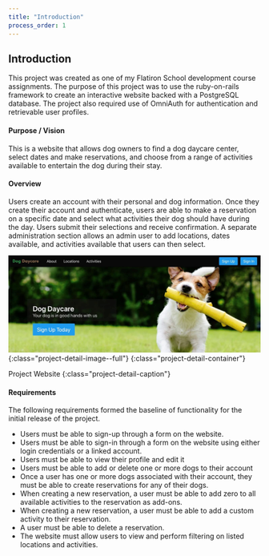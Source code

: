```yaml
---
title: "Introduction"
process_order: 1
---
```

## Introduction

This project was created as one of my Flatiron School development course assignments. The purpose of this project was to use the ruby-on-rails framework to create an interactive website backed with a PostgreSQL database. The project also required use of OmniAuth for authentication and retrievable user profiles.

#### Purpose / Vision

This is a website that allows dog owners to find a dog daycare center, select dates and make reservations, and choose from a range of activities available to entertain the dog during their stay.

#### Overview

Users create an account with their personal and dog information. Once they create their account and authenticate, users are able to make a reservation on a specific date and select what activities their dog should have during the day. Users submit their selections and receive confirmation. A separate administration section allows an admin user to add locations, dates available, and activities available that users can then select.

![Project Introduction](../../assets/img/project/dog-daycare-project.jpg){:class="project-detail-image--full"}
{:class="project-detail-container"}

Project Website
{:class="project-detail-caption"}

#### Requirements

The following requirements formed the baseline of functionality for the initial release of the project.

* Users must be able to sign-up through a form on the website.
* Users must be able to sign-in through a form on the website using either login credentials or a linked account.
* Users must be able to view their profile and edit it
* Users must be able to add or delete one or more dogs to their account
* Once a user has one or more dogs associated with their account, they must be able to create reservations for any of their dogs.
* When creating a new reservation, a user must be able to add zero to all available activities to the reservation as add-ons.
* When creating a new reservation, a user must be able to add a custom activity to their reservation.
* A user must be able to delete a reservation.
* The website must allow users to view and perform filtering on listed locations and activities.